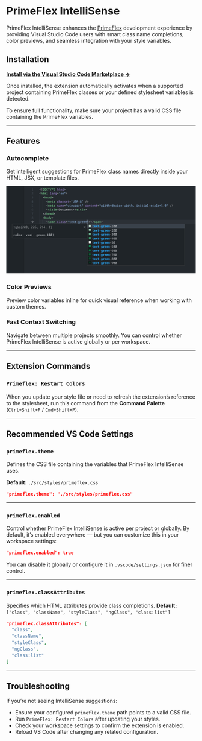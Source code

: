 # PrimeFlex IntelliSense

PrimeFlex IntelliSense enhances the [PrimeFlex](https://primefaces.org/primeflex/) development experience by providing Visual Studio Code users with smart class name completions, color previews, and seamless integration with your style variables.

## Installation

**[Install via the Visual Studio Code Marketplace →](https://marketplace.visualstudio.com/items?itemName=yourpublisher.primeflex-intellisens)**

Once installed, the extension automatically activates when a supported project containing PrimeFlex classes or your defined stylesheet variables is detected.

To ensure full functionality, make sure your project has a valid CSS file containing the PrimeFlex variables.

---

## Features

### Autocomplete

Get intelligent suggestions for PrimeFlex class names directly inside your HTML, JSX, or template files.

![PrimeFlex IntelliSense Autocomplete](./assets/demo.png)

### Color Previews

Preview color variables inline for quick visual reference when working with custom themes.

### Fast Context Switching

Navigate between multiple projects smoothly. You can control whether PrimeFlex IntelliSense is active globally or per workspace.

---

## Extension Commands

### `Primeflex: Restart Colors`

When you update your style file or need to refresh the extension’s reference to the stylesheet, run this command from the **Command Palette** (`Ctrl+Shift+P` / `Cmd+Shift+P`).

---

## Recommended VS Code Settings

### `primeflex.theme`

Defines the CSS file containing the variables that PrimeFlex IntelliSense uses.

**Default:** `./src/styles/primeflex.css`

```json
"primeflex.theme": "./src/styles/primeflex.css"
```

---

### `primeflex.enabled`

Control whether PrimeFlex IntelliSense is active per project or globally.
By default, it’s enabled everywhere — but you can customize this in your workspace settings:

```json
"primeflex.enabled": true
```

You can disable it globally or configure it in `.vscode/settings.json` for finer control.

---

### `primeflex.classAttributes`

Specifies which HTML attributes provide class completions.
**Default:** `["class", "className", "styleClass", "ngClass", "class:list"]`

```json
"primeflex.classAttributes": [
  "class",
  "className",
  "styleClass",
  "ngClass",
  "class:list"
]
```

---

## Troubleshooting

If you’re not seeing IntelliSense suggestions:

- Ensure your configured `primeflex.theme` path points to a valid CSS file.
- Run `PrimeFlex: Restart Colors` after updating your styles.
- Check your workspace settings to confirm the extension is enabled.
- Reload VS Code after changing any related configuration.
